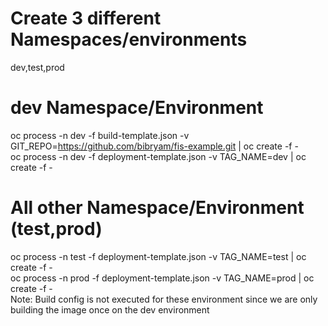 # Create 3 different Namespaces/environments
dev,test,prod
# dev Namespace/Environment
oc process -n dev -f build-template.json -v GIT_REPO=https://github.com/bibryam/fis-example.git | oc create -f -  <br />
oc process -n dev -f deployment-template.json -v TAG_NAME=dev | oc create -f -  <br />
# All other Namespace/Environment (test,prod)
oc process -n test -f deployment-template.json -v TAG_NAME=test | oc create -f -  <br />
oc process -n prod -f deployment-template.json -v TAG_NAME=prod | oc create -f -  <br />
Note: Build config is not executed for these environment since we are only building the image once on the dev environment
